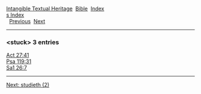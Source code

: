 [Intangible Textual Heritage](../../index)  [Bible](../index) 
[Index](index)   
[s Index](_s_)  
  [Previous](c11048)  [Next](c11050) 

------------------------------------------------------------------------

### &lt;stuck&gt; 3 entries

[Act 27:41](../kjv/act027.htm#041)  
[Psa 119:31](../kjv/psa119.htm#031)  
[Sa1 26:7](../kjv/sa1026.htm#007)  

------------------------------------------------------------------------

[Next: studieth (2)](c11050)
